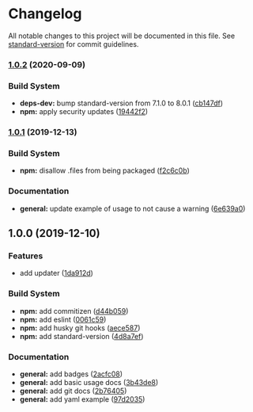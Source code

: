 # Changelog

All notable changes to this project will be documented in this file. See [standard-version](https://github.com/conventional-changelog/standard-version) for commit guidelines.

### [1.0.2](https://github.com/coldfrontlabs/standard-version-updater-yaml/compare/v1.0.1...v1.0.2) (2020-09-09)


### Build System

* **deps-dev:** bump standard-version from 7.1.0 to 8.0.1 ([cb147df](https://github.com/coldfrontlabs/standard-version-updater-yaml/commit/cb147df0259e758ee7497a80632e2127ec2a6884))
* **npm:** apply security updates ([19442f2](https://github.com/coldfrontlabs/standard-version-updater-yaml/commit/19442f23258c42a08833ff6b97f85d8636cbb858))

### [1.0.1](https://github.com/coldfrontlabs/standard-version-updater-yaml/compare/v1.0.0...v1.0.1) (2019-12-13)


### Build System

* **npm:** disallow .files from being packaged ([f2c6c0b](https://github.com/coldfrontlabs/standard-version-updater-yaml/commit/f2c6c0b37a8d3465dc3059ca93b1361201d27545))


### Documentation

* **general:** update example of usage to not cause a warning ([6e639a0](https://github.com/coldfrontlabs/standard-version-updater-yaml/commit/6e639a050a5c80e8602738c974f05bb94c78f3cb))

## 1.0.0 (2019-12-10)


### Features

* add updater ([1da912d](https://github.com/coldfrontlabs/standard-version-updater-yaml/commit/1da912d80bc2131f98deafac0a15b66cee786b1f))


### Build System

* **npm:** add commitizen ([d44b059](https://github.com/coldfrontlabs/standard-version-updater-yaml/commit/d44b059f1d56c0b21f93983665fbea438791bce3))
* **npm:** add eslint ([0061c59](https://github.com/coldfrontlabs/standard-version-updater-yaml/commit/0061c596fb8287eaa88a3546818e3ef822178816))
* **npm:** add husky git hooks ([aece587](https://github.com/coldfrontlabs/standard-version-updater-yaml/commit/aece5876a0c6323184c48175cda42e7bfbace75f))
* **npm:** add standard-version ([4d8a7ef](https://github.com/coldfrontlabs/standard-version-updater-yaml/commit/4d8a7ef17878d881492b8aa74622d6b5a26540ba))


### Documentation

* **general:** add badges ([2acfc08](https://github.com/coldfrontlabs/standard-version-updater-yaml/commit/2acfc0868f9e9797272cd348f0655095ccbf517c))
* **general:** add basic usage docs ([3b43de8](https://github.com/coldfrontlabs/standard-version-updater-yaml/commit/3b43de8fd73b4e2cc60bebf4fcc8ca294dc2a443))
* **general:** add git docs ([2b76405](https://github.com/coldfrontlabs/standard-version-updater-yaml/commit/2b76405bf6cdaa32330a464a2ac58e738a3a7cd6))
* **general:** add yaml example ([97d2035](https://github.com/coldfrontlabs/standard-version-updater-yaml/commit/97d2035b9ad834bacf7be130094f1180857ca688))
